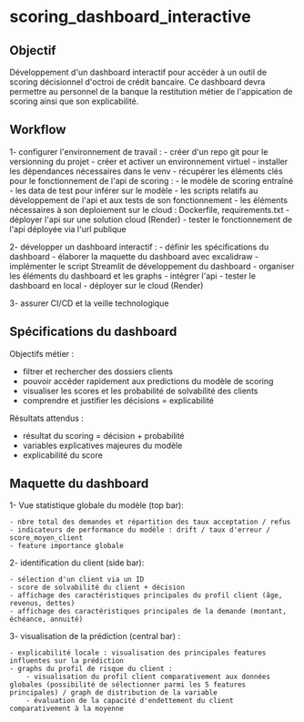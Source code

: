 # scoring_dashboard_interactive

## Objectif 

Développement d'un dashboard interactif pour accéder à un outil de scoring décisionnel d'octroi de crédit bancaire.
Ce dashboard devra permettre au personnel de la banque la restitution métier de l'appication de scoring ainsi que son explicabilité.


## Workflow

1- configurer l'environnement de travail :
    - créer d'un repo git pour le versionning du projet
    - créer et activer un environnement virtuel
    - installer les dépendances nécessaires dans le venv
    - récupérer les éléments clés pour le fonctionnement de l'api de scoring :
        - le modèle de scoring entraîné
        - les data de test pour inférer sur le modèle
        - les scripts relatifs au développement de l'api et aux tests de son fonctionnement
        - les éléments nécessaires à son deploiement sur le cloud : Dockerfile, requirements.txt
    - déployer l'api sur une solution cloud (Render)
    - tester le fonctionnement de l'api déployée via l'url publique

2- développer un dashboard interactif :
    - définir les spécifications du dashboard
    - élaborer la maquette du dashboard avec excalidraw
    - implémenter le script Streamlit de développement du dashboard
    - organiser les éléments du dashboard et les graphs
    - intégrer l'api
    - tester le dashboard en local
    - déployer sur le cloud (Render)

3- assurer CI/CD et la veille technologique



## Spécifications du dashboard

Objectifs métier :

- filtrer et rechercher des dossiers clients
- pouvoir accéder rapidement aux predictions du modèle de scoring
- visualiser les scores et les probabilité de solvabilité des clients
- comprendre et justifier les décisions = explicabilité



Résultats attendus :

- résultat du scoring = décision + probabilité
- variables explicatives majeures du modèle 
- explicabilité du score



## Maquette du dashboard

1- Vue statistique globale du modèle (top bar):

    - nbre total des demandes et répartition des taux acceptation / refus
    - indicateurs de performance du modèle : drift / taux d'erreur / score_moyen_client
    - feature importance globale


2- identification du client (side bar):

    - sélection d'un client via un ID 
    - score de solvabilité du client + décision
    - affichage des caractéristiques principales du profil client (âge, revenus, dettes)
    - affichage des caractéristiques principales de la demande (montant, échéance, annuité)

       

3- visualisation de la prédiction (central bar) :
    
    - explicabilité locale : visualisation des principales features influentes sur la prédiction
    - graphs du profil de risque du client : 
        - visualisation du profil client comparativement aux données globales (possibilité de sélectionner parmi les 5 features principales) / graph de distribution de la variable
        - évaluation de la capacité d'endettement du client comparativement à la moyenne










